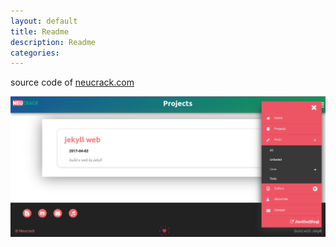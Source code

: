 ```yaml
---
layout: default
title: Readme
description: Readme
categories: 
---
```


source code of [neucrack.com](http://neucrack.com)

<img src="/assets/images/post_list_demo.png">